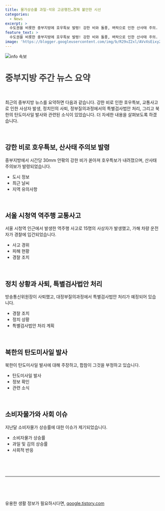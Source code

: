 ```yaml
---
title: 물가상승률 과일·석유 고공행진…경제 불안한 시선
categories:
  - News
excerpt: >
  수도권을 비롯한 중부지방에 호우특보 발령! 강한 비와 돌풍, 벼락으로 인한 산사태 주의. 서울 시청역 인근 역주행 차량으로 15명 부상, 운전자 입건. 방통위원장 김홍일 자진 사퇴. 대정부질문 후 채 상병 특검법안 처리 예정, 국민의힘과의 충돌 예상. 북한의 탄도미사일 발사 주장에 대한 합참의 의문과 소비자물가 상승률 논란.
feature_text: >
  수도권을 비롯한 중부지방에 호우특보 발령! 강한 비와 돌풍, 벼락으로 인한 산사태 주의. 서울 시청역 인근 역주행 차량으로 15명 부상, 운전자 입건. 방통위원장 김홍일 자진 사퇴. 대정부질문 후 채 상병 특검법안 처리 예정, 국민의힘과의 충돌 예상. 북한의 탄도미사일 발사 주장에 대한 합참의 의문과 소비자물가 상승률 논란.
image: 'https://blogger.googleusercontent.com/img/b/R29vZ2xl/AVvXsEixyZcFfHzMRdzZMjFBmAUKJYCLCGyLL1o632UiGVXcaFdKo_bkvkuCioo0uUKlGfBVcT3P84aROyZIXSBEx3Aw5nCQ3pTgDom1WDC4m8eifvWiAmWEEVb4x6G_l8C0QH225ldMjyaFvpxGEBGNO37VmDTDMHGhJPq73UglMfDca1-0aw/s1600/blogspot.png'
---
```


<p><img src="https://blogger.googleusercontent.com/img/b/R29vZ2xl/AVvXsEixyZcFfHzMRdzZMjFBmAUKJYCLCGyLL1o632UiGVXcaFdKo_bkvkuCioo0uUKlGfBVcT3P84aROyZIXSBEx3Aw5nCQ3pTgDom1WDC4m8eifvWiAmWEEVb4x6G_l8C0QH225ldMjyaFvpxGEBGNO37VmDTDMHGhJPq73UglMfDca1-0aw/s1600/blogspot.png" alt="info 속보" /></p>

<h1 data-ke-size="size20" style="color: #3f3f3f;">중부지방 주간 뉴스 요약</h1>

<p data-ke-size="size16">&nbsp;</p>

<p>최근의 중부지방 뉴스를 요약하면 다음과 같습니다. 강한 비로 인한 호우특보, 교통사고로 인한 사상자 발생, 정치인의 사퇴, 정부질의과정에서의 특별검사법안 처리, 그리고 북한의 탄도미사일 발사와 관련된 소식이 있었습니다. 더 자세한 내용을 살펴보도록 하겠습니다.</p>

<p data-ke-size="size16">&nbsp;</p>

<h2 data-ke-size="size26">강한 비로 호우특보, 산사태 주의보 발령</h2>

<p data-ke-size="size16">중부지방에서 시간당 30mm 안팎의 강한 비가 쏟아져 호우특보가 내려졌으며, 산사태 주의보가 발령되었습니다.</p>

<ul>
<li>도시 정보</li>
<li>최근 날씨</li>
<li>지역 유의사항</li>
</ul>

<p data-ke-size="size16">&nbsp;</p>

<h2 data-ke-size="size26">서울 시청역 역주행 교통사고</h2>

<p data-ke-size="size16">서울 시청역 인근에서 발생한 역주행 사고로 15명의 사상자가 발생했고, 가해 차량 운전자가 경찰에 입건되었습니다.</p>

<ul>
<li>사고 경위</li>
<li>피해 현황</li>
<li>경찰 조치</li>
</ul>

<p data-ke-size="size16">&nbsp;</p>

<h2 data-ke-size="size26">정치 상황과 사퇴, 특별검사법안 처리</h2>

<p data-ke-size="size16">방송통신위원장이 사퇴했고, 대정부질의과정에서 특별검사법안 처리가 예정되어 있습니다.</p>

<ul>
<li>경찰 조치</li>
<li>정치 상황</li>
<li>특별검사법안 처리 계획</li>
</ul>

<p data-ke-size="size16">&nbsp;</p>

<h2 data-ke-size="size26">북한의 탄도미사일 발사</h2>

<p data-ke-size="size16">북한이 탄도미사일 발사에 대해 주장하고, 합참이 그것을 부정하고 있습니다.</p>

<ul>
<li>탄도미사일 발사</li>
<li>정보 확인</li>
<li>관련 소식</li>
</ul>

<p data-ke-size="size16">&nbsp;</p>

<h2 data-ke-size="size26">소비자물가와 사회 이슈</h2>

<p data-ke-size="size16">지난달 소비자물가 상승률에 대한 이슈가 제기되었습니다.</p>

<ul>
<li>소비자물가 상승률</li>
<li>과일 및 김의 상승률</li>
<li>사회적 반응</li>
</ul>

<p data-ke-size="size16">&nbsp;</p>

<p data-ke-size="size16">&nbsp;</p>

<hr>

<p data-ke-size="size16">&nbsp;</p>

<p data-ke-size="size16">&nbsp;</p>
유용한 생활 정보가 필요하시다면, <a href="https://qoogle.tistory.com" rel="dofollow">qoogle.tistory.com</a>


